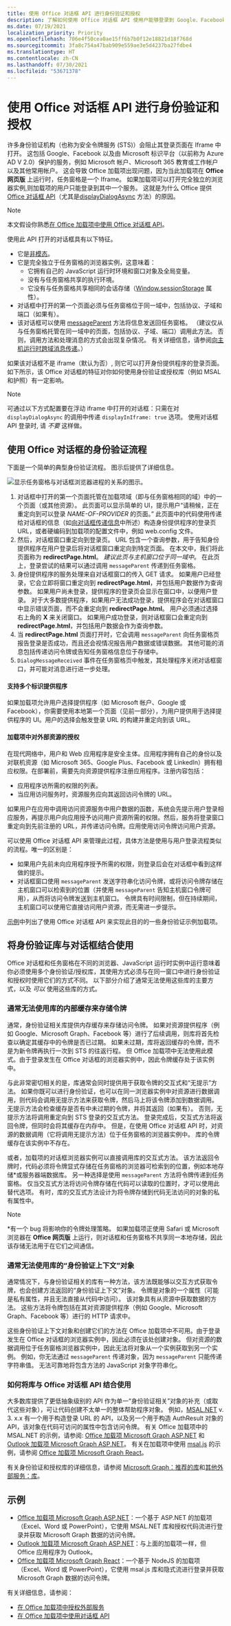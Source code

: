 ```yaml
---
title: 使用 Office 对话框 API 进行身份验证和授权
description: 了解如何使用 Office 对话框 API 使用户能够登录到 Google、Facebook、Microsoft 365 以及受 Microsoft 标识平台保护的其他服务。
ms.date: 07/19/2021
localization_priority: Priority
ms.openlocfilehash: 706e4f50cea0ae15ff6b7b0f12e18821d18f768d
ms.sourcegitcommit: 3fa8c754a47bab909e559ae3e5d4237ba27fdbe4
ms.translationtype: HT
ms.contentlocale: zh-CN
ms.lasthandoff: 07/30/2021
ms.locfileid: "53671378"
---
```

# <a name="authenticate-and-authorize-with-the-office-dialog-api"></a>使用 Office 对话框 API 进行身份验证和授权

许多身份验证机构（也称为安全令牌服务 (STS)）会阻止其登录页面在 Iframe 中打开。 这包括 Google、Facebook 以及由 Microsoft 标识平台（以前称为 Azure AD V 2.0）保护的服务，例如 Microsoft 帐户、Microsoft 365 教育或工作帐户以及其他常用帐户。 这会导致 Office 加载项出现问题，因为当此加载项在 **Office 网页版** 上运行时，任务窗格是一个 Iframe。 如果加载项可以打开完全独立的浏览器实例,则加载项的用户只能登录到其中一个服务。 这就是为什么 Office 提供 [Office 对话框 API](dialog-api-in-office-add-ins.md)（尤其是[displayDialogAsync](/javascript/api/office/office.ui) 方法）的原因。

> [!NOTE]
> 本文假设你熟悉[在 Office 加载项中使用 Office 对话框 API](dialog-api-in-office-add-ins.md)。

使用此 API 打开的对话框具有以下特征。

- 它是[非模态](https://en.wikipedia.org/wiki/Dialog_box)。
- 它是完全独立于任务窗格的浏览器实例，这意味着：
  - 它拥有自己的 JavaScript 运行时环境和窗口对象及全局变量。
  - 没有与任务窗格共享的执行环境。
  - 它没有与任务窗格共享相同的会话存储（[Window.sessionStorage](https://developer.mozilla.org/docs/Web/API/Window/sessionStorage) 属性）。
- 对话框中打开的第一个页面必须与任务窗格位于同一域中，包括协议、子域和端口（如果有）。
- 该对话框可以使用 [messageParent](/javascript/api/office/office.ui#messageParent_message__messageOptions_) 方法将信息发送回任务窗格。 （建议仅从与任务窗格托管在同一域中的页面，包括协议、子域、端口）调用此方法。 否则，调用方法和处理消息的方式会出现复杂情况。 有关详细信息，请参阅[向主机运行时跨域消息传递](dialog-api-in-office-add-ins.md#cross-domain-messaging-to-the-host-runtime)。）

如果该对话框不是 iframe（默认为否）, 则它可以打开身份提供程序的登录页面。 如下所示，该 Office 对话框的特征对你如何使用身份验证或授权库（例如 MSAL 和护照）有一定影响。

> [!NOTE]
> 可通过以下方式配置要在浮动 iframe 中打开的对话框：只需在对 `displayDialogAsync` 的调用中传递 `displayInIframe: true` 选项。 使用对话框 API 登录时, 请 *不要* 这样做。

## <a name="authentication-flow-with-the-office-dialog-box"></a>使用 Office 对话框的身份验证流程

下面是一个简单的典型身份验证流程。 图示后提供了详细信息。

![显示任务窗格与对话框浏览器进程的关系的图示。](../images/taskpane-dialog-processes.gif)

1. 对话框中打开的第一个页面托管在加载项域（即与任务窗格相同的域）中的一个页面（或其他资源）。 此页面可以显示简单的 UI，提示用户“请稍候，正在重定向到可以登录 *NAME-OF-PROVIDER* 的页面。” 此页面中的代码使用传递给对话框的信息（如[向对话框传递信息](dialog-api-in-office-add-ins.md#pass-information-to-the-dialog-box)中所述）构造身份提供程序的登录页 URL，或者硬编码到加载项的配置文件中，例如 web.config 文件。
2. 然后，对话框窗口重定向到登录页。 URL 包含一个查询参数，用于告知身份提供程序在用户登录后将对话框窗口重定向到特定页面。 在本文中，我们将此页面称为 **redirectPage.html**。 *建议此页与主机窗口位于同一域中*。 在此页上，登录尝试的结果可以通过调用 `messageParent` 传递到任务窗格。
3. 身份提供程序的服务处理来自对话框窗口的传入 GET 请求。 如果用户已经登录，它会立即将窗口重定向到 **redirectPage.html**，并包括用户数据作为查询参数。 如果用户尚未登录，提供程序的登录页会显示在窗口中，以便用户登录。 对于大多数提供程序，如果用户无法成功登录，提供程序会在对话框窗口中显示错误页面，而不会重定向到 **redirectPage.html**。 用户必须通过选择右上角的 **X** 来关闭窗口。 如果用户成功登录，则对话框窗口会重定向到 **redirectPage.html**，并包括用户数据会作为查询参数。
4. 当 **redirectPage.html** 页面打开时，它会调用 `messageParent` 向任务窗格页报告登录是否成功，而且还会视情况报告用户数据或错误数据。 其他可能的消息包括传递访问令牌或告知任务窗格信息位于存储中。
5. `DialogMessageReceived` 事件在任务窗格页中触发，其处理程序关闭对话框窗口，并可能对消息进行进一步处理。

#### <a name="support-multiple-identity-providers"></a>支持多个标识提供程序

如果加载项允许用户选择提供程序（如 Microsoft 帐户、Google 或 Facebook），你需要使用本地第一个页面（见前一部分），为用户提供用于选择提供程序的 UI。用户的选择会触发登录 URL 的构建并重定向到该 URL。

#### <a name="authorization-of-the-add-in-to-an-external-resource"></a>加载项中对外部资源的授权

在现代网络中，用户和 Web 应用程序是安全主体。应用程序拥有自己的身份以及对联机资源（如 Microsoft 365、Google Plus、Facebook 或 LinkedIn）拥有相应权限。在部署前，需要先向资源提供程序注册应用程序。注册内容包括：

- 应用程序访所需的权限的列表。
- 当应用访问服务时，资源服务应向其返回访问令牌的 URL。  

如果用户在应用中调用访问资源服务中用户数据的函数，系统会先提示用户登录相应服务，再提示用户向应用授予访问用户资源所需的权限。然后，服务将登录窗口重定向到先前注册的 URL，并传递访问令牌。应用使用访问令牌访问用户资源。

可以使用 Office 对话框 API 来管理此过程，具体方法是使用与用户登录流程类似的流程。唯一的区别是：

- 如果用户先前未向应用程序授予所需的权限，则登录后会在对话框中看到这样做的提示。
- 对话框窗口使用 `messageParent` 发送字符串化访问令牌，或将访问令牌存储在主机窗口可以检索到的位置（并使用 `messageParent` 告知主机窗口令牌可用），从而将访问令牌发送到主机窗口。 令牌具有时间限制，但在持续期间，主机窗口可以使用它直接访问用户资源，而无需进一步提示。

[示例](#samples)中列出了使用 Office 对话框 API 来实现此目的的一些身份验证示例加载项。

## <a name="using-authentication-libraries-with-the-dialog-box"></a>将身份验证库与对话框结合使用

Office 对话框和任务窗格在不同的浏览器、JavaScript 运行时实例中运行意味着你必须使用多个身份验证/授权库，其使用方式必须与在同一窗口中进行身份验证和授权时使用它们的方式不同。 以下部分介绍了通常无法使用这些库的主要方式，以及 *可以* 使用这些库的方式。

### <a name="you-usually-cannot-use-the-librarys-internal-cache-to-store-tokens"></a>通常无法使用库的内部缓存来存储令牌

通常，身份验证相关库提供内存缓存来存储访问令牌。 如果对资源提供程序（例如 Google、Microsoft Graph、Facebook 等）进行了后续调用，则库将首先检查以确定其缓存中的令牌是否已过期。 如果未过期，库将返回缓存的令牌，而不是为新令牌再执行一次到 STS 的往返行程。 但 Office 加载项中无法使用此模式。由于登录发生在 Office 对话框的浏览器实例中，因此令牌缓存处于该实例中。

与此非常密切相关的是，库通常会同时提供用于获取令牌的交互式和“无提示”方法。 如果你既可以进行身份验证，也可以在同一浏览器实例中对资源进行数据调用，则代码会调用无提示方法来获取令牌，然后马上将该令牌添加到数据调用。 无提示方法会检查缓存是否有中未过期的令牌，并将其返回（如果有）。 否则，无提示方法将调用重定向到 STS 登录的交互式方法。 登录完成后，交互式方法将返回令牌，但同时会将其缓存在内存中。 但是，在使用 Office 对话框 API 时，对资源的数据调用（它将调用无提示方法）位于任务窗格的浏览器实例中。 库的令牌缓存在该实例中不存在。

或者，加载项的对话框浏览器实例可以直接调用库的交互式方法。 该方法返回令牌时，代码必须将令牌显式存储在任务窗格的浏览器可检索到的位置，例如本地存储\*或服务器端数据库。 另一种选择是使用 `messageParent` 方法将令牌传递到任务窗格。 仅当交互式方法将访问令牌存储在代码可以读取的位置时，才可以使用此替代选项。 有时，库的交互式方法设计为将令牌存储到代码无法访问的对象的私有属性中。

> [!NOTE]
> \*有一个 bug 将影响你的令牌处理策略。 如果加载项正使用 Safari 或 Microsoft 浏览器在 **Office 网页版** 上运行，则对话框和任务窗格不共享同一本地存储，因此该存储无法用于在它们之间通信。

### <a name="you-usually-cannot-use-the-librarys-auth-context-object"></a>通常无法使用库的“身份验证上下文”对象

通常情况下，与身份验证相关的库有一种方法，该方法既能够以交互方式获取令牌，也会创建方法返回的“身份验证上下文”对象。 令牌是对象的一个属性（可能是私有属性，并且无法直接从代码中访问）。 该对象具有从资源中获取数据的方法。 这些方法将令牌包括在其对资源提供程序（例如 Google、Microsoft Graph、Facebook 等）进行的 HTTP 请求中。

这些身份验证上下文对象和创建它们的方法在 Office 加载项中不可用。由于登录发生在 Office 对话框的浏览器实例中，因此必须在该处创建对象。 但对资源的数据调用位于任务窗格浏览器实例中，因此无法将对象从一个实例获取到另一个实例。 例如，你无法通过 `messageParent` 传递对象，因为 `messageParent` 只能传递字符串值。 无法可靠地将包含方法的 JavaScript 对象字符串化。

### <a name="how-you-can-use-libraries-with-the-office-dialog-api"></a>如何将库与 Office 对话框 API 结合使用

大多数库提供了更低抽象级别的 API 作为单一“身份验证相关”对象的补充（或取代这些对象），可让代码创建不太单一的整体帮助程序对象。 例如，[MSAL.NET](https://github.com/AzureAD/microsoft-authentication-library-for-dotnet/wiki#conceptual-documentation) v. 3. x.x 有一个用于构造登录 URL 的 API，以及另一个用于构造 AuthResult 对象的 API，该对象在代码可访问的属性中包含访问令牌。 有关 Office 加载项中的 MSAL.NET 的示例，请参阅: [Office 加载项 Microsoft Graph ASP.NET](https://github.com/OfficeDev/PnP-OfficeAddins/tree/master/Samples/auth/Office-Add-in-Microsoft-Graph-ASPNET) 和 [Outlook 加载项 Microsoft Graph ASP.NET](https://github.com/OfficeDev/PnP-OfficeAddins/tree/master/Samples/auth/Outlook-Add-in-Microsoft-Graph-ASPNET)。 有关在加载项中使用 [msal.js](https://github.com/AzureAD/microsoft-authentication-library-for-js) 的示例，请参阅 [Office 加载项 Microsoft Graph React](https://github.com/OfficeDev/PnP-OfficeAddins/tree/master/Samples/auth/Office-Add-in-Microsoft-Graph-React)。

有关身份验证和授权库的详细信息，请参阅 [Microsoft Graph：推荐的库](authorize-to-microsoft-graph-without-sso.md#recommended-libraries-and-samples)和[其他外部服务：库](auth-external-add-ins.md#libraries)。

## <a name="samples"></a>示例

- [Office 加载项 Microsoft Graph ASP.NET](https://github.com/OfficeDev/PnP-OfficeAddins/tree/master/Samples/auth/Office-Add-in-Microsoft-Graph-ASPNET)：一个基于 ASP.NET 的加载项（Excel、Word 或 PowerPoint），它使用 MSAL.NET 库和授权代码流进行登录并获取 Microsoft Graph 数据的访问令牌。
- [Outlook 加载项 Microsoft Graph ASP.NET](https://github.com/OfficeDev/PnP-OfficeAddins/tree/master/Samples/auth/Outlook-Add-in-Microsoft-Graph-ASPNET)：与上面的加载项一样，但 Office 应用程序为 Outlook。
- [Office 加载项 Microsoft Graph React](https://github.com/OfficeDev/PnP-OfficeAddins/tree/master/Samples/auth/Office-Add-in-Microsoft-Graph-React)：一个基于 NodeJS 的加载项（Excel、Word 或 PowerPoint），它使用 msal.js 库和隐式流进行登录并获取 Microsoft Graph 数据的访问令牌。


有关详细信息，请参阅：
- [在 Office 加载项中授权外部服务](auth-external-add-ins.md)
- [在 Office 加载项中使用对话框 API](dialog-api-in-office-add-ins.md)
